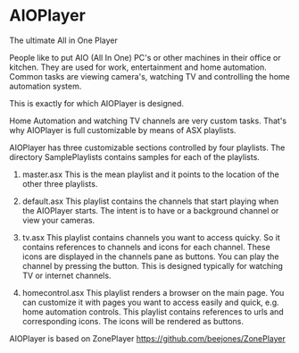 AIOPlayer
=========

The ultimate All in One Player


People like to put AIO (All In One) PC's or other machines in their office or kitchen. They are used for work, entertainment and
home automation.
Common tasks are viewing camera's, watching TV and controlling the home automation system.

This is exactly for which AIOPlayer is designed.

Home Automation and watching TV channels are very custom tasks. That's why AIOPlayer is full customizable by means of ASX playlists.

AIOPlayer has three customizable sections controlled by four playlists. The directory SamplePlaylists contains samples for each of the 
playlists.

1. master.asx
This is the mean playlist and it points to the location of the other three playlists.

2. default.asx
This playlist contains the channels that start playing when the AIOPlayer starts. The intent is to have or a background channel or view your cameras.

3. tv.asx
This playlist contains channels you want to access quicky. So it contains references to channels and icons for each channel.
These icons are displayed in the channels pane as buttons. You can play the channel by pressing the button. This is designed typically for watching TV or internet channels.

4. homecontrol.asx
This playlist renders a browser on the main page. You can customize it with pages you want to access easily and quick, e.g. home automation controls.
This playlist contains references to urls and corresponding icons. The icons will be rendered as buttons.

AIOPlayer is based on ZonePlayer https://github.com/beejones/ZonePlayer
